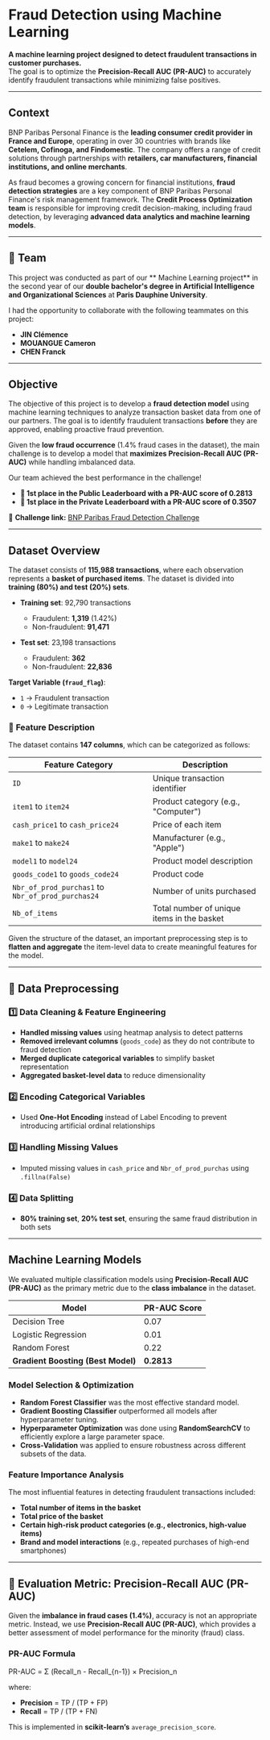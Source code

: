 # Fraud Detection using Machine Learning

**A machine learning project designed to detect fraudulent transactions in customer purchases.**  
The goal is to optimize the **Precision-Recall AUC (PR-AUC)** to accurately identify fraudulent transactions while minimizing false positives.

---

## Context

BNP Paribas Personal Finance is the **leading consumer credit provider in France and Europe**, operating in over 30 countries with brands like **Cetelem, Cofinoga, and Findomestic**. The company offers a range of credit solutions through partnerships with **retailers, car manufacturers, financial institutions, and online merchants**.

As fraud becomes a growing concern for financial institutions, **fraud detection strategies** are a key component of BNP Paribas Personal Finance's risk management framework. The **Credit Process Optimization team** is responsible for improving credit decision-making, including fraud detection, by leveraging **advanced data analytics and machine learning models**.

---

## 👥 Team

This project was conducted as part of our ** Machine Learning project** in the second year of our **double bachelor's degree in Artificial Intelligence and Organizational Sciences** at **Paris Dauphine University**.

I had the opportunity to collaborate with the following teammates on this project:  

- **JIN Clémence**  
- **MOUANGUE Cameron**  
- **CHEN Franck**  

---

## Objective

The objective of this project is to develop a **fraud detection model** using machine learning techniques to analyze transaction basket data from one of our partners. The goal is to identify fraudulent transactions **before** they are approved, enabling proactive fraud prevention.

Given the **low fraud occurrence** (1.4% fraud cases in the dataset), the main challenge is to develop a model that **maximizes Precision-Recall AUC (PR-AUC)** while handling imbalanced data.

Our team achieved the best performance in the challenge!
- **🥇 1st place in the Public Leaderboard with a PR-AUC score of 0.2813**  
- **🥇 1st place in the Private Leaderboard with a PR-AUC score of 0.3507**  

🔗 **Challenge link:** [BNP Paribas Fraud Detection Challenge](https://challengedata.ens.fr/participants/challenges/104/)

---

## Dataset Overview

The dataset consists of **115,988 transactions**, where each observation represents a **basket of purchased items**. The dataset is divided into **training (80%) and test (20%) sets**.

- **Training set**: 92,790 transactions  
  - Fraudulent: **1,319** (1.42%)  
  - Non-fraudulent: **91,471**  

- **Test set**: 23,198 transactions  
  - Fraudulent: **362**  
  - Non-fraudulent: **22,836**  

**Target Variable (`fraud_flag`)**:  
- `1` → Fraudulent transaction  
- `0` → Legitimate transaction  

### 🔹 **Feature Description**
The dataset contains **147 columns**, which can be categorized as follows:

| Feature Category | Description |
|-----------------|-------------|
| `ID` | Unique transaction identifier |
| `item1` to `item24` | Product category (e.g., "Computer") |
| `cash_price1` to `cash_price24` | Price of each item |
| `make1` to `make24` | Manufacturer (e.g., "Apple") |
| `model1` to `model24` | Product model description |
| `goods_code1` to `goods_code24` | Product code |
| `Nbr_of_prod_purchas1` to `Nbr_of_prod_purchas24` | Number of units purchased |
| `Nb_of_items` | Total number of unique items in the basket |

Given the structure of the dataset, an important preprocessing step is to **flatten and aggregate** the item-level data to create meaningful features for the model.

---

## 🔧 Data Preprocessing

### **1️⃣ Data Cleaning & Feature Engineering**
- **Handled missing values** using heatmap analysis to detect patterns
- **Removed irrelevant columns** (`goods_code`) as they do not contribute to fraud detection
- **Merged duplicate categorical variables** to simplify basket representation
- **Aggregated basket-level data** to reduce dimensionality

### **2️⃣ Encoding Categorical Variables**
- Used **One-Hot Encoding** instead of Label Encoding to prevent introducing artificial ordinal relationships

### **3️⃣ Handling Missing Values**
- Imputed missing values in `cash_price` and `Nbr_of_prod_purchas` using `.fillna(False)`

### **4️⃣ Data Splitting**
- **80% training set**, **20% test set**, ensuring the same fraud distribution in both sets

---

## Machine Learning Models

We evaluated multiple classification models using **Precision-Recall AUC (PR-AUC)** as the primary metric due to the **class imbalance** in the dataset.

| Model | PR-AUC Score |
|--------|------------|
| Decision Tree | 0.07 |
| Logistic Regression | 0.01 |
| Random Forest | 0.22 |
| **Gradient Boosting (Best Model)** | **0.2813** |

### **Model Selection & Optimization**
- **Random Forest Classifier** was the most effective standard model.
- **Gradient Boosting Classifier** outperformed all models after hyperparameter tuning.
- **Hyperparameter Optimization** was done using **RandomSearchCV** to efficiently explore a large parameter space.
- **Cross-Validation** was applied to ensure robustness across different subsets of the data.

### **Feature Importance Analysis**
The most influential features in detecting fraudulent transactions included:
- **Total number of items in the basket**
- **Total price of the basket**
- **Certain high-risk product categories (e.g., electronics, high-value items)**
- **Brand and model interactions** (e.g., repeated purchases of high-end smartphones)

---

## 📌 Evaluation Metric: Precision-Recall AUC (PR-AUC)

Given the **imbalance in fraud cases (1.4%)**, accuracy is not an appropriate metric. Instead, we use **Precision-Recall AUC (PR-AUC)**, which provides a better assessment of model performance for the minority (fraud) class.

### PR-AUC Formula

PR-AUC = Σ (Recall_n - Recall_{n-1}) × Precision_n

where:

- **Precision** = TP / (TP + FP)
- **Recall** = TP / (TP + FN)

This is implemented in **scikit-learn’s** `average_precision_score`.






